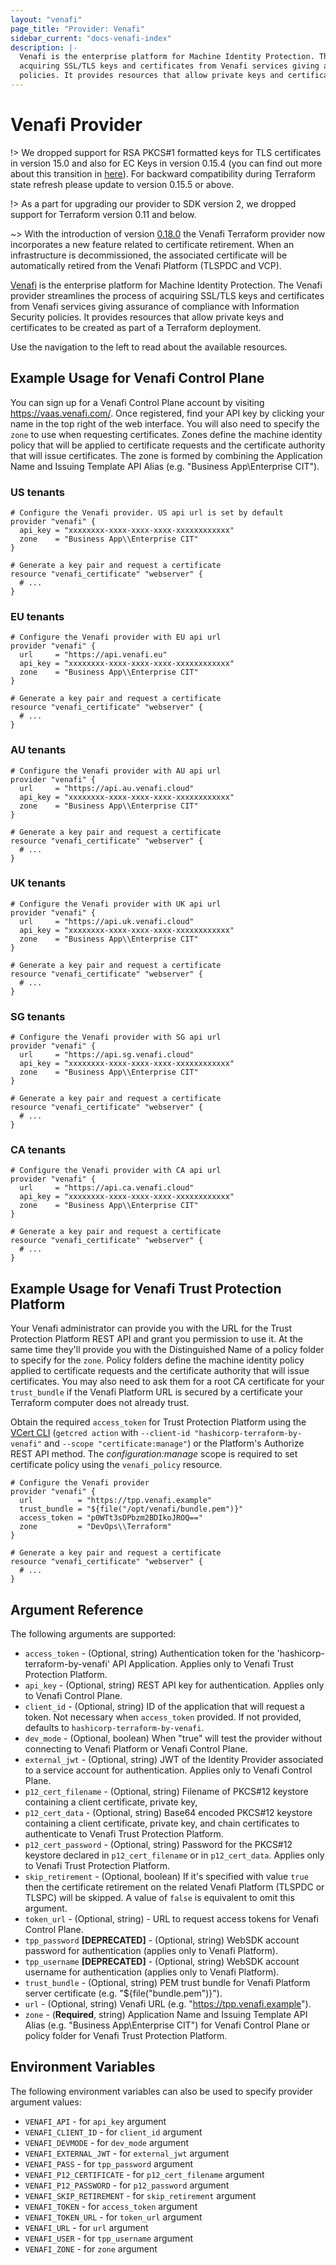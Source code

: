 ```yaml
---
layout: "venafi"
page_title: "Provider: Venafi"
sidebar_current: "docs-venafi-index"
description: |-
  Venafi is the enterprise platform for Machine Identity Protection. The Venafi provider streamlines the process of 
  acquiring SSL/TLS keys and certificates from Venafi services giving assurance of compliance with Information Security 
  policies. It provides resources that allow private keys and certificates to be created as part of a Terraform deployment.
---
```


# Venafi Provider

!> We dropped support for RSA PKCS#1 formatted keys for TLS certificates in version 15.0 and also for EC Keys in version
0.15.4 (you can find out more about this transition in [here](https://github.com/Venafi/vcert/releases/tag/v4.17.0)).
For backward compatibility during Terraform state refresh please update to version 0.15.5 or above.

!> As a part for upgrading our provider to SDK version 2, we dropped support for Terraform version 0.11 and below.

~> With the introduction of version [0.18.0](https://registry.terraform.io/providers/Venafi/venafi/0.18.0) the Venafi 
Terraform provider now incorporates a new feature related to certificate retirement. When an infrastructure is 
decommissioned, the associated certificate will be automatically retired from the Venafi Platform (TLSPDC and VCP).

[Venafi](https://www.venafi.com) is the enterprise platform for Machine Identity Protection. The Venafi provider 
streamlines the process of acquiring SSL/TLS keys and certificates from Venafi services giving assurance of compliance 
with Information Security policies. It provides resources that allow private keys and certificates to be created as 
part of a Terraform deployment.

Use the navigation to the left to read about the available resources.

## Example Usage for Venafi Control Plane
You can sign up for a Venafi Control Plane account by visiting https://vaas.venafi.com/. Once registered, find your API 
key by clicking your name in the top right of the web interface.  You will also need to specify the `zone` to use when 
requesting certificates. Zones define the machine identity policy that will be applied to certificate requests and the 
certificate authority that will issue certificates. The zone is formed by combining the Application Name and Issuing 
Template API Alias (e.g. "Business App\Enterprise CIT").

### US tenants

```hcl
# Configure the Venafi provider. US api url is set by default
provider "venafi" {
  api_key = "xxxxxxxx-xxxx-xxxx-xxxx-xxxxxxxxxxxx"
  zone    = "Business App\\Enterprise CIT"
}

# Generate a key pair and request a certificate
resource "venafi_certificate" "webserver" {
  # ...
}
```

### EU tenants

```hcl
# Configure the Venafi provider with EU api url
provider "venafi" {
  url     = "https://api.venafi.eu"
  api_key = "xxxxxxxx-xxxx-xxxx-xxxx-xxxxxxxxxxxx"
  zone    = "Business App\\Enterprise CIT"
}

# Generate a key pair and request a certificate
resource "venafi_certificate" "webserver" {
  # ...
}
```

### AU tenants

```hcl
# Configure the Venafi provider with AU api url
provider "venafi" {
  url     = "https://api.au.venafi.cloud"
  api_key = "xxxxxxxx-xxxx-xxxx-xxxx-xxxxxxxxxxxx"
  zone    = "Business App\\Enterprise CIT"
}

# Generate a key pair and request a certificate
resource "venafi_certificate" "webserver" {
  # ...
}
```

### UK tenants

```hcl
# Configure the Venafi provider with UK api url
provider "venafi" {
  url     = "https://api.uk.venafi.cloud"
  api_key = "xxxxxxxx-xxxx-xxxx-xxxx-xxxxxxxxxxxx"
  zone    = "Business App\\Enterprise CIT"
}

# Generate a key pair and request a certificate
resource "venafi_certificate" "webserver" {
  # ...
}
```

### SG tenants

```hcl
# Configure the Venafi provider with SG api url
provider "venafi" {
  url     = "https://api.sg.venafi.cloud"
  api_key = "xxxxxxxx-xxxx-xxxx-xxxx-xxxxxxxxxxxx"
  zone    = "Business App\\Enterprise CIT"
}

# Generate a key pair and request a certificate
resource "venafi_certificate" "webserver" {
  # ...
}
```

### CA tenants

```hcl
# Configure the Venafi provider with CA api url
provider "venafi" {
  url     = "https://api.ca.venafi.cloud"
  api_key = "xxxxxxxx-xxxx-xxxx-xxxx-xxxxxxxxxxxx"
  zone    = "Business App\\Enterprise CIT"
}

# Generate a key pair and request a certificate
resource "venafi_certificate" "webserver" {
  # ...
}
```

## Example Usage for Venafi Trust Protection Platform

Your Venafi administrator can provide you with the URL for the Trust Protection Platform REST API and grant you 
permission to use it.  At the same time they'll provide you with the Distinguished Name of a policy folder to specify 
for the `zone`. Policy folders define the machine identity policy applied  to certificate requests and the certificate 
authority that will issue certificates. You may also need to ask them for a root CA certificate for your `trust_bundle` 
if the Venafi Platform URL is secured by a certificate your Terraform computer does not already trust.

Obtain the required `access_token` for Trust Protection Platform using the [VCert CLI](https://github.com/Venafi/vcert/blob/master/README-CLI-PLATFORM.md#obtaining-an-authorization-token)
(`getcred action` with `--client-id "hashicorp-terraform-by-venafi"` and `--scope "certificate:manage"`) or the 
Platform's Authorize REST API method. The *configuration:manage* scope is required to set certificate policy using the 
`venafi_policy` resource.

```hcl
# Configure the Venafi provider
provider "venafi" {
  url          = "https://tpp.venafi.example"
  trust_bundle = "${file("/opt/venafi/bundle.pem")}"
  access_token = "p0WTt3sDPbzm2BDIkoJROQ=="
  zone         = "DevOps\\Terraform"
}

# Generate a key pair and request a certificate
resource "venafi_certificate" "webserver" {
  # ...
}
```

## Argument Reference

The following arguments are supported:

* `access_token` - (Optional, string) Authentication token for the 'hashicorp-terraform-by-venafi' API Application. 
Applies only to Venafi Trust Protection Platform.
* `api_key` - (Optional, string) REST API key for authentication. Applies only to Venafi Control Plane.
* `client_id` - (Optional, string) ID of the application that will request a token. Not necessary when `access_token`
  provided. If not provided, defaults to `hashicorp-terraform-by-venafi`.
* `dev_mode` - (Optional, boolean) When "true" will test the provider without connecting to Venafi Platform or Venafi
  Control Plane.
* `external_jwt` - (Optional, string) JWT of the Identity Provider associated to a service account for authentication. 
Applies only to Venafi Control Plane. 
* `p12_cert_filename` - (Optional, string) Filename of PKCS#12 keystore containing a client certificate, private key,
* `p12_cert_data` - (Optional, string) Base64 encoded PKCS#12 keystore containing a client certificate, private key,
  and chain certificates to authenticate to Venafi Trust Protection Platform.
* `p12_cert_password` - (Optional, string) Password for the PKCS#12 keystore declared in `p12_cert_filename` or in `p12_cert_data`. Applies 
only to Venafi Trust Protection Platform.
* `skip_retirement` - (Optional, boolean) If it's specified with value `true` then the certificate retirement on the
  related Venafi Platform (TLSPDC or TLSPC) will be skipped. A value of `false` is equivalent to omit this argument.
* `token_url` - (Optional, string) - URL to request access tokens for Venafi Control Plane.
* `tpp_password` **[DEPRECATED]** - (Optional, string) WebSDK account password for authentication (applies only to
  Venafi Platform).
* `tpp_username` **[DEPRECATED]** - (Optional, string) WebSDK account username for authentication (applies only to 
Venafi Platform).
* `trust_bundle` - (Optional, string) PEM trust bundle for Venafi Platform server certificate (e.g. "${file("bundle.pem")}").
* `url` - (Optional, string) Venafi URL (e.g. "https://tpp.venafi.example").
* `zone` - (**Required**, string) Application Name and Issuing Template API Alias (e.g. "Business App\Enterprise CIT")
  for Venafi Control Plane or policy folder for Venafi Trust Protection Platform.

## Environment Variables

The following environment variables can also be used to specify provider
argument values:

* `VENAFI_API` - for `api_key` argument
* `VENAFI_CLIENT_ID` - for `client_id` argument
* `VENAFI_DEVMODE` - for `dev_mode` argument
* `VENAFI_EXTERNAL_JWT` - for `external_jwt` argument
* `VENAFI_PASS` - for `tpp_password` argument
* `VENAFI_P12_CERTIFICATE` - for `p12_cert_filename` argument
* `VENAFI_P12_PASSWORD` - for `p12_password` argument
* `VENAFI_SKIP_RETIREMENT` - for `skip_retirement` argument
* `VENAFI_TOKEN` - for `access_token` argument
* `VENAFI_TOKEN_URL` - for `token_url` argument
* `VENAFI_URL` - for `url` argument
* `VENAFI_USER` - for `tpp_username` argument
* `VENAFI_ZONE` - for `zone` argument
